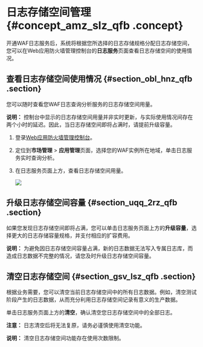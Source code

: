 # 日志存储空间管理 {#concept_amz_slz_qfb .concept}

开通WAF日志服务后，系统将根据您所选择的日志存储规格分配日志存储空间，您可以在Web应用防火墙管理控制台的**日志服务**页面查看日志存储空间的使用情况。

## 查看日志存储空间使用情况 {#section_obl_hnz_qfb .section}

您可以随时查看您WAF日志查询分析服务的日志存储空间用量。

**说明：** 控制台中显示的日志存储空间用量并非实时更新，与实际使用情况间存在两个小时的延迟。因此，当日志存储空间即将占满时，请提前升级容量。

1.  登录[Web应用防火墙管理控制台](https://yundun.console.aliyun.com/?p=waf)。
2.  定位到**市场管理** \> **应用管理**页面，选择您的WAF实例所在地域，单击日志服务实时查询分析。
3.  在日志服务页面上方，查看日志存储空间用量。

    ![](http://static-aliyun-doc.oss-cn-hangzhou.aliyuncs.com/assets/img/41510/154259904721480_zh-CN.png)


## 升级日志存储空间容量 {#section_uqq_2rz_qfb .section}

如果您发现日志存储空间即将占满，您可以单击日志服务页面上方的**升级容量**，选择更大的日志存储容量规格，并支付相应的扩容费用。

**说明：** 为避免因日志存储空间容量占满，新的日志数据无法写入专属日志库，而造成日志数据不完整的情况，请您及时升级日志存储空间容量。

## 清空日志存储空间 {#section_gsv_lsz_qfb .section}

根据业务需要，您可以清空当前日志存储空间中的所有日志数据。例如，清空测试阶段产生的日志数据，从而充分利用日志存储空间记录有意义的生产数据。

单击日志服务页面上方的**清空**，确认清空您日志存储空间中的全部日志。

**注意：** 日志清空后将无法复原，请务必谨慎使用清空功能。

**说明：** 清空日志存储空间功能存在使用次数限制。


